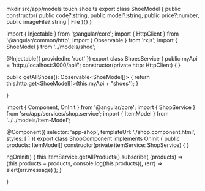 mkdir src/app/models
touch shoe.ts
export class ShoeModel {
    public constructor(
        public code?:string,
        public model?:string,
        public price?:number,
        public imageFile?:string | File
    ){}
}


import { Injectable } from '@angular/core';
import { HttpClient } from '@angular/common/http';
import { Observable } from 'rxjs';
import { ShoeModel } from '../models/shoe';

@Injectable({
  providedIn: 'root'
})
export class ShoesService {
  public myApi = 'http://localhost:3000/api/';
  constructor(private http: HttpClient) { }

  public getAllShoes(): Observable<ShoeModel[]> {
    return this.http.get<ShoeModel[]>(this.myApi + "shoes");
  }

}


import { Component, OnInit } from '@angular/core';
import { ShopService } from 'src/app/services/shop.service';
import { ItemModel } from '../../models/Item-Model';

@Component({
  selector: 'app-shop',
  templateUrl: './shop.component.html',
  styles: [
  ]
})
export class ShopComponent implements OnInit {
  public products: ItemModel[]
  constructor(private itemService: ShopService) { }


  ngOnInit() {
    this.itemService.getAllProducts().subscribe(
      (products) => (this.products = products, console.log(this.products)),
      (err) => alert(err.message)
    );
  }

}
